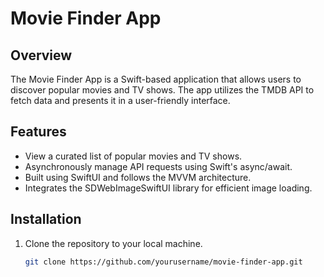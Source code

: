 # Movie Finder App

## Overview
The Movie Finder App is a Swift-based application that allows users to discover popular movies and TV shows. The app utilizes the TMDB API to fetch data and presents it in a user-friendly interface.

## Features
- View a curated list of popular movies and TV shows.
- Asynchronously manage API requests using Swift's async/await.
- Built using SwiftUI and follows the MVVM architecture.
- Integrates the SDWebImageSwiftUI library for efficient image loading.

## Installation
1. Clone the repository to your local machine.
   ```bash
   git clone https://github.com/yourusername/movie-finder-app.git
